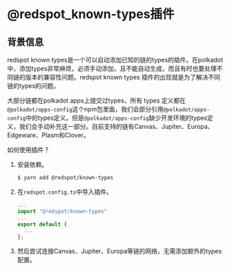 # @redspot_known-types插件

## 背景信息

redspot known types是一个可以自动添加已知的链的types的插件。在polkadot中，添加types非常麻烦，必须手动添加，且不能自动生成，而且有时也要处理不同链的版本的兼容性问题。redspot known types 插件的出现就是为了解决不同链的types的问题。

大部分链都在polkadot apps上提交过types，所有 types 定义都在`@polkadot/apps-config`这个npm包里面，我们会部分引用`@polkadot/apps-config`中的types定义。但是`@polkadot/apps-config`缺少开发环境的types定义，我们会手动补充这一部分。目前支持的链有Canvas、Jupiter、Europa、Edgeware、Plasm和Clover。

如何使用插件？

1. 安装依赖。
    ```bash
    $ yarn add @redspot/known-types
    ```

2. 在`redspot.config.ts`中导入插件。
    ```javascript
    ...
    import "@redspot/known-types"
    ...
    export default {
      ...
    };
    ```

3. 然后尝试连接Canvas、Jupiter、Europa等链的网络，无需添加额外的types配置。

